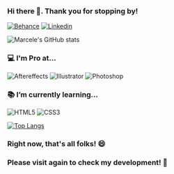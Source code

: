 ### Hi there 👋. Thank you for stopping by!

[![Behance](https://img.shields.io/badge/-Behance-blue?style=for-the-badge&logo=behance&logoColor=white)](https://www.behance.net/marcelecarneiro)
[![Linkedin](https://img.shields.io/badge/LinkedIn-0077B5?style=for-the-badge&logo=linkedin&logoColor=white)](https://br.linkedin.com/in/marcele-pamplona-carneiro?trk=public_profile_samename-profile)

![Marcele's GitHub stats](https://github-readme-stats.vercel.app/api?username=marcelecarneiro&show_icons=true&theme=radical)

###  💻 I'm Pro at...

![Aftereffects](https://img.shields.io/badge/Adobe%20after%20affects-CF96FD?style=for-the-badge&logo=Adobe%20after%20effects&logoColor=393665)
![Illustrator](https://img.shields.io/badge/Adobe%20Illustrator-FF9A00?style=for-the-badge&logo=adobe%20illustrator&logoColor=white)
![Photoshop](https://img.shields.io/badge/Adobe%20Photoshop-31A8FF?style=for-the-badge&logo=Adobe%20Photoshop&logoColor=black)

### 📚 I’m currently learning...

![HTML5](https://img.shields.io/badge/HTML5-E34F26?style=for-the-badge&logo=html5&logoColor=white)
![CSS3](	https://img.shields.io/badge/CSS3-1572B6?style=for-the-badge&logo=css3&logoColor=white)


[![Top Langs](https://github-readme-stats.vercel.app/api/top-langs/?username=marcelecarneiro&layout=compact)](https://github.com/marcelecarneiro/github-readme-stats)



### Right now, that's all folks! 😄
### Please visit again to check my development! 🤝
